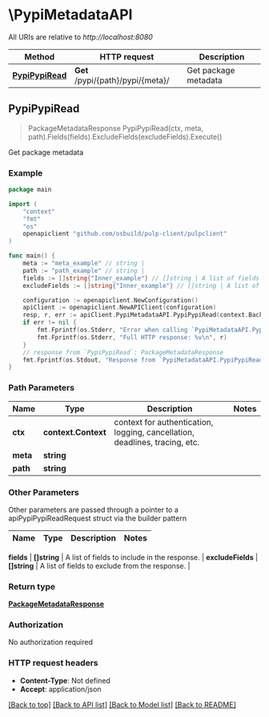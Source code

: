# \PypiMetadataAPI

All URIs are relative to *http://localhost:8080*

Method | HTTP request | Description
------------- | ------------- | -------------
[**PypiPypiRead**](PypiMetadataAPI.md#PypiPypiRead) | **Get** /pypi/{path}/pypi/{meta}/ | Get package metadata



## PypiPypiRead

> PackageMetadataResponse PypiPypiRead(ctx, meta, path).Fields(fields).ExcludeFields(excludeFields).Execute()

Get package metadata



### Example

```go
package main

import (
    "context"
    "fmt"
    "os"
    openapiclient "github.com/osbuild/pulp-client/pulpclient"
)

func main() {
    meta := "meta_example" // string | 
    path := "path_example" // string | 
    fields := []string{"Inner_example"} // []string | A list of fields to include in the response. (optional)
    excludeFields := []string{"Inner_example"} // []string | A list of fields to exclude from the response. (optional)

    configuration := openapiclient.NewConfiguration()
    apiClient := openapiclient.NewAPIClient(configuration)
    resp, r, err := apiClient.PypiMetadataAPI.PypiPypiRead(context.Background(), meta, path).Fields(fields).ExcludeFields(excludeFields).Execute()
    if err != nil {
        fmt.Fprintf(os.Stderr, "Error when calling `PypiMetadataAPI.PypiPypiRead``: %v\n", err)
        fmt.Fprintf(os.Stderr, "Full HTTP response: %v\n", r)
    }
    // response from `PypiPypiRead`: PackageMetadataResponse
    fmt.Fprintf(os.Stdout, "Response from `PypiMetadataAPI.PypiPypiRead`: %v\n", resp)
}
```

### Path Parameters


Name | Type | Description  | Notes
------------- | ------------- | ------------- | -------------
**ctx** | **context.Context** | context for authentication, logging, cancellation, deadlines, tracing, etc.
**meta** | **string** |  | 
**path** | **string** |  | 

### Other Parameters

Other parameters are passed through a pointer to a apiPypiPypiReadRequest struct via the builder pattern


Name | Type | Description  | Notes
------------- | ------------- | ------------- | -------------


 **fields** | **[]string** | A list of fields to include in the response. | 
 **excludeFields** | **[]string** | A list of fields to exclude from the response. | 

### Return type

[**PackageMetadataResponse**](PackageMetadataResponse.md)

### Authorization

No authorization required

### HTTP request headers

- **Content-Type**: Not defined
- **Accept**: application/json

[[Back to top]](#) [[Back to API list]](../README.md#documentation-for-api-endpoints)
[[Back to Model list]](../README.md#documentation-for-models)
[[Back to README]](../README.md)

